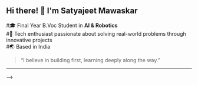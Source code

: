 ## Hi there! 👋 I'm Satyajeet Mawaskar

#🎓 Final Year B.Voc Student in **AI & Robotics**  
#🤖 Tech enthusiast passionate about solving real-world problems through innovative projects  
#🌏 Based in India

> “I believe in building first, learning deeply along the way.”

---

-->
